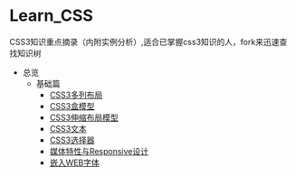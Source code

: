 # Learn_CSS
CSS3知识重点摘录（内附实例分析）,适合已掌握css3知识的人，fork来迅速查找知识树

- 总览
  - 基础篇
    - [CSS3多列布局](CSS3多列布局.md)
    - [CSS3盒模型](CSS3盒模型.md)
    - [CSS3伸缩布局模型](CSS3伸缩布局模型.md)
    - [CSS3文本](CSS3文本.md)
    - [CSS3选择器](CSS3选择器.md)
    - [媒体特性与Responsive设计](媒体特性与Responsive设计.md)
    - [嵌入WEB字体](嵌入WEB字体.md)

